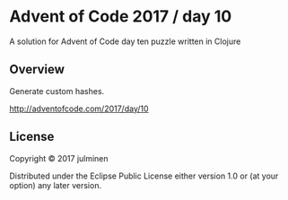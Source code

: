 # Advent of Code 2017 / day 10

A solution for Advent of Code day ten puzzle written in Clojure

## Overview

Generate custom hashes.

<http://adventofcode.com/2017/day/10>

## License

Copyright © 2017 julminen

Distributed under the Eclipse Public License either version 1.0 or (at
your option) any later version.
